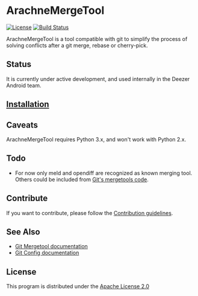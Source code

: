 # ArachneMergeTool

[![License](https://img.shields.io/badge/License-Apache%202.0-blue.svg)](https://opensource.org/licenses/Apache-2.0) [![Build Status](https://travis-ci.org/xgouchet/ArachneMergeTool.svg?branch=master)](https://travis-ci.org/xgouchet/ArachneMergeTool)

ArachneMergeTool is a tool compatible with git to simplify the process of solving conflicts after a git merge, rebase or cherry-pick.

## Status

It is currently under active development, and used internally in the Deezer Android team.

## [Installation](https://github.com/xgouchet/ArachneMergeTool/wiki/Installation)

## Caveats

ArachneMergeTool requires Python 3.x, and won't work with Python 2.x.

## Todo

 - For now only meld and opendiff are recognized as known merging tool. Others could be included from [Git's mergetools code](https://github.com/git/git/tree/master/mergetools).

## Contribute

If you want to contribute, please follow the [Contribution guidelines](https://github.com/xgouchet/ArachneMergeTool/wiki/Contribute).

## See Also

 - [Git Mergetool documentation](https://git-scm.com/docs/git-mergetool)
 - [Git Config documentation](https://git-scm.com/docs/git-config)

## License

This program is distributed under the [Apache License 2.0](https://opensource.org/licenses/Apache-2.0)

